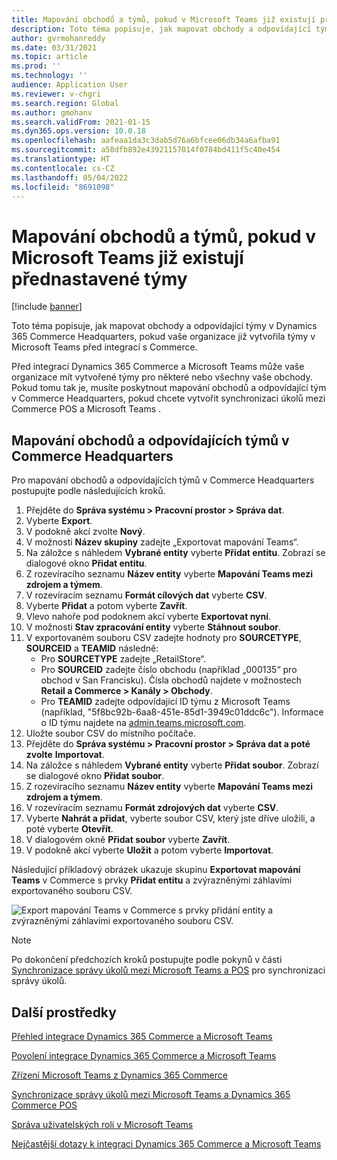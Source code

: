 ```yaml
---
title: Mapování obchodů a týmů, pokud v Microsoft Teams již existují přednastavené týmy
description: Toto téma popisuje, jak mapovat obchody a odpovídající týmy v Dynamics 365 Commerce Headquarters, pokud vaše organizace již vytvořila týmy v Microsoft Teams před integrací s Commerce.
author: gvrmohanreddy
ms.date: 03/31/2021
ms.topic: article
ms.prod: ''
ms.technology: ''
audience: Application User
ms.reviewer: v-chgri
ms.search.region: Global
ms.author: gmohanv
ms.search.validFrom: 2021-01-15
ms.dyn365.ops.version: 10.0.18
ms.openlocfilehash: aafeaa1da3c3dab5d76a6bfcee06db34a6afba91
ms.sourcegitcommit: a58dfb892e43921157014f0784bd411f5c40e454
ms.translationtype: HT
ms.contentlocale: cs-CZ
ms.lasthandoff: 05/04/2022
ms.locfileid: "8691098"
---
```

# <a name="map-stores-and-teams-if-there-are-pre-existing-teams-in-microsoft-teams"></a>Mapování obchodů a týmů, pokud v Microsoft Teams již existují přednastavené týmy

[!include [banner](includes/banner.md)]

Toto téma popisuje, jak mapovat obchody a odpovídající týmy v Dynamics 365 Commerce Headquarters, pokud vaše organizace již vytvořila týmy v Microsoft Teams před integrací s Commerce.

Před integrací Dynamics 365 Commerce a Microsoft Teams může vaše organizace mít vytvořené týmy pro některé nebo všechny vaše obchody. Pokud tomu tak je, musíte poskytnout mapování obchodů a odpovídající tým v Commerce Headquarters, pokud chcete vytvořit synchronizaci úkolů mezi Commerce POS a Microsoft Teams .

## <a name="map-stores-and-corresponding-teams-in-commerce-headquarters"></a>Mapování obchodů a odpovídajících týmů v Commerce Headquarters 

Pro mapování obchodů a odpovídajících týmů v Commerce Headquarters postupujte podle následujících kroků.

1. Přejděte do **Správa systému \> Pracovní prostor \> Správa dat**.
1. Vyberte **Export**. 
1. V podokně akcí zvolte **Nový**.
1. V možnosti **Název skupiny** zadejte „Exportovat mapování Teams“.
1. Na záložce s náhledem **Vybrané entity** vyberte **Přidat entitu**. Zobrazí se dialogové okno **Přidat entitu**.  
1. Z rozevíracího seznamu **Název entity** vyberte **Mapování Teams mezi zdrojem a týmem**.
1. V rozevíracím seznamu **Formát cílových dat** vyberte **CSV**.
1. Vyberte **Přidat** a potom vyberte **Zavřít**.
1. Vlevo nahoře pod podoknem akcí vyberte **Exportovat nyní**.
1. V možnosti **Stav zpracování entity** vyberte **Stáhnout soubor**.
1. V exportovaném souboru CSV zadejte hodnoty pro **SOURCETYPE**, **SOURCEID** a **TEAMID** následně:
    - Pro **SOURCETYPE** zadejte „RetailStore“. 
    - Pro **SOURCEID** zadejte číslo obchodu (například „000135“ pro obchod v San Francisku). Čísla obchodů najdete v možnostech **Retail a Commerce \> Kanály \> Obchody**.
    - Pro **TEAMID** zadejte odpovídající ID týmu z Microsoft Teams (například, "5f8bc92b-6aa8-451e-85d1-3949c01ddc6c"). Informace o ID týmu najdete na [admin.teams.microsoft.com](https://admin.teams.microsoft.com).
1. Uložte soubor CSV do místního počítače.
1. Přejděte do **Správa systému \> Pracovní prostor \> Správa dat a poté zvolte** **Importovat**.
1. Na záložce s náhledem **Vybrané entity** vyberte **Přidat soubor**. Zobrazí se dialogové okno **Přidat soubor**.
1. Z rozevíracího seznamu **Název entity** vyberte **Mapování Teams mezi zdrojem a týmem**.
1. V rozevíracím seznamu **Formát zdrojových dat** vyberte **CSV**.
1. Vyberte **Nahrát a přidat**, vyberte soubor CSV, který jste dříve uložili, a poté vyberte **Otevřít**.
1. V dialogovém okně **Přidat soubor** vyberte **Zavřít**.
1. V podokně akcí vyberte **Uložit** a potom vyberte **Importovat**.

Následující příkladový obrázek ukazuje skupinu **Exportovat mapování Teams** v Commerce s prvky **Přidat entitu** a zvýrazněnými záhlavími exportovaného souboru CSV.

![Export mapování Teams v Commerce s prvky přidání entity a zvýrazněnými záhlavími exportovaného souboru CSV.](media/d365-commerce-data-mgmt-export-entity.png)

> [!NOTE]
> Po dokončení předchozích kroků postupujte podle pokynů v části [Synchronizace správy úkolů mezi Microsoft Teams a POS](synchronize-tasks-teams-pos.md) pro synchronizaci správy úkolů. 

## <a name="additional-resources"></a>Další prostředky

[Přehled integrace Dynamics 365 Commerce a Microsoft Teams](commerce-teams-integration.md)

[Povolení integrace Dynamics 365 Commerce a Microsoft Teams](enable-teams-integration.md)

[Zřízení Microsoft Teams z Dynamics 365 Commerce](provision-teams-from-commerce.md)

[Synchronizace správy úkolů mezi Microsoft Teams a Dynamics 365 Commerce POS](synchronize-tasks-teams-pos.md)

[Správa uživatelských rolí v Microsoft Teams](manage-user-roles-teams.md)

[Nejčastější dotazy k integraci Dynamics 365 Commerce a Microsoft Teams](teams-integration-faq.md)
